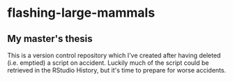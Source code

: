 # flashing-large-mammals
My master's thesis
-------------------
This is a version control repository which I've created after having deleted (i.e. emptied) a script on accident. Luckily much of the script could be retrieved in the RStudio History, but it's time to prepare for worse accidents.
